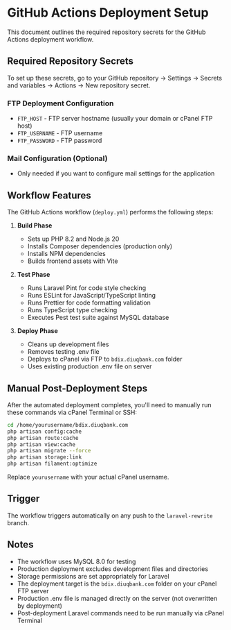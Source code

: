 # GitHub Actions Deployment Setup

This document outlines the required repository secrets for the GitHub Actions deployment workflow.

## Required Repository Secrets

To set up these secrets, go to your GitHub repository → Settings → Secrets and variables → Actions → New repository secret.

### FTP Deployment Configuration
- `FTP_HOST` - FTP server hostname (usually your domain or cPanel FTP host)
- `FTP_USERNAME` - FTP username
- `FTP_PASSWORD` - FTP password

### Mail Configuration (Optional)
- Only needed if you want to configure mail settings for the application

## Workflow Features

The GitHub Actions workflow (`deploy.yml`) performs the following steps:

1. **Build Phase**
   - Sets up PHP 8.2 and Node.js 20
   - Installs Composer dependencies (production only)
   - Installs NPM dependencies
   - Builds frontend assets with Vite

2. **Test Phase**
   - Runs Laravel Pint for code style checking
   - Runs ESLint for JavaScript/TypeScript linting
   - Runs Prettier for code formatting validation
   - Runs TypeScript type checking
   - Executes Pest test suite against MySQL database

3. **Deploy Phase**
   - Cleans up development files
   - Removes testing .env file
   - Deploys to cPanel via FTP to `bdix.diuqbank.com` folder
   - Uses existing production .env file on server

## Manual Post-Deployment Steps

After the automated deployment completes, you'll need to manually run these commands via cPanel Terminal or SSH:

```bash
cd /home/yourusername/bdix.diuqbank.com
php artisan config:cache
php artisan route:cache
php artisan view:cache
php artisan migrate --force
php artisan storage:link
php artisan filament:optimize
```

Replace `yourusername` with your actual cPanel username.

## Trigger

The workflow triggers automatically on any push to the `laravel-rewrite` branch.

## Notes

- The workflow uses MySQL 8.0 for testing
- Production deployment excludes development files and directories
- Storage permissions are set appropriately for Laravel
- The deployment target is the `bdix.diuqbank.com` folder on your cPanel FTP server
- Production .env file is managed directly on the server (not overwritten by deployment)
- Post-deployment Laravel commands need to be run manually via cPanel Terminal